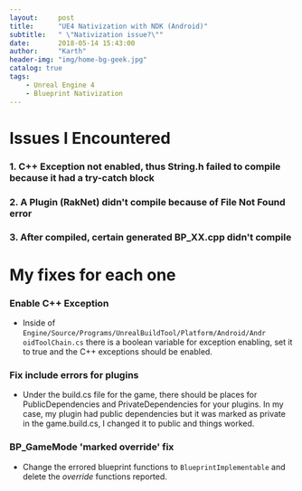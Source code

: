 ```yaml
---
layout:     post
title:      "UE4 Nativization with NDK (Android)"
subtitle:   " \"Nativization issue?\""
date:       2018-05-14 15:43:00
author:     "Karth"
header-img: "img/home-bg-geek.jpg"
catalog: true
tags:
    - Unreal Engine 4
    - Blueprint Nativization
---
```



# Issues I Encountered #
### 1. C++ Exception not enabled, thus String.h failed to compile because it had a try-catch block ###

### 2. A Plugin (RakNet) didn't compile because of File Not Found error ###

### 3. After compiled, certain generated BP_XX.cpp didn't compile ###

# My fixes for each one #

### Enable C++ Exception ###
- Inside of ```Engine/Source/Programs/UnrealBuildTool/Platform/Android/Andr                                                                oidToolChain.cs``` there is a boolean variable for exception enabling, set it to true and the C++ exceptions should be enabled.

### Fix include errors for plugins ###
- Under the build.cs file for the game, there should be places for PublicDependencies and PrivateDependencies for your plugins. In my case, my plugin had public dependencies but it was marked as private in the game.build.cs, I changed it to public and things worked.

### BP_GameMode 'marked override' fix ###
- Change the errored blueprint functions to ```BlueprintImplementable``` and delete the *override* functions reported.
